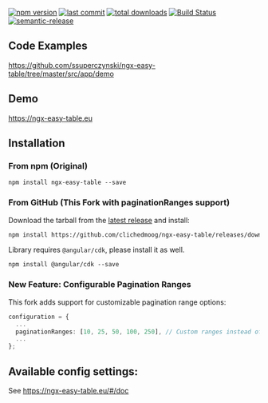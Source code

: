 [![npm version](https://badge.fury.io/js/ngx-easy-table.svg)](https://badge.fury.io/js/ngx-easy-table)
[![last commit](https://badgen.net/github/last-commit/ssuperczynski/ngx-easy-table)](https://badgen.net/github/last-commit/ssuperczynski/ngx-easy-table)
[![total downloads](https://badgen.net/npm/dt/ngx-easy-table)](https://badgen.net/npm/dt/ngx-easy-table)
[![Build Status](https://travis-ci.org/ssuperczynski/ngx-easy-table.svg?branch=master)](https://travis-ci.org/ssuperczynski/ngx-easy-table)
[![semantic-release](https://img.shields.io/badge/%20%20%F0%9F%93%A6%F0%9F%9A%80-semantic--release-e10079.svg)](https://github.com/semantic-release/semantic-release)

## Code Examples
<a href="https://github.com/ssuperczynski/ngx-easy-table/tree/master/src/app/demo" target="_blank">
https://github.com/ssuperczynski/ngx-easy-table/tree/master/src/app/demo
</a>

## Demo

<a href="https://ngx-easy-table.eu" target="_blank">
https://ngx-easy-table.eu
</a>

## Installation

### From npm (Original)
`npm install ngx-easy-table --save`

### From GitHub (This Fork with paginationRanges support)
Download the tarball from the [latest release](https://github.com/clichedmoog/ngx-easy-table/releases) and install:
```bash
npm install https://github.com/clichedmoog/ngx-easy-table/releases/download/v12.0.0-pagination-ranges/ngx-easy-table-v12.0.0-pagination-ranges.tgz
```

Library requires `@angular/cdk`, please install it as well.

`npm install @angular/cdk --save`

### New Feature: Configurable Pagination Ranges

This fork adds support for customizable pagination range options:

```typescript
configuration = {
  ...
  paginationRanges: [10, 25, 50, 100, 250], // Custom ranges instead of default [5, 10, 25, 50, 100]
  ...
};
```

## Available config settings:

See https://ngx-easy-table.eu/#/doc
